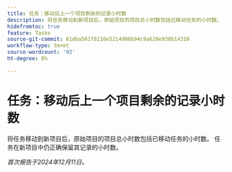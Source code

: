 ```yaml
---
title: 任务：移动后上一个项目剩余的记录小时数
description: 将任务移动到新项目后，原始项目的项目总小时数包括已移动任务的小时数。 任务在新项目中仍正确保留其记录的小时数。
hidefromtoc: true
feature: Tasks
source-git-commit: 81dba561f8116e5214d06b94c9a620e938b14310
workflow-type: tm+mt
source-wordcount: '92'
ht-degree: 0%

---
```


# 任务：移动后上一个项目剩余的记录小时数

将任务移动到新项目后，原始项目的项目总小时数包括已移动任务的小时数。 任务在新项目中仍正确保留其记录的小时数。

_首次报告于2024年12月11日。_
